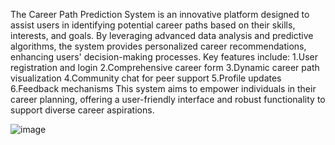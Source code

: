 The Career Path Prediction System is an innovative platform designed to assist users in identifying potential career paths based on their skills, interests, and goals. By leveraging advanced data analysis and predictive algorithms, the system provides personalized career recommendations, enhancing users' decision-making processes.
Key features include:
1.User registration and login
2.Comprehensive career form
3.Dynamic career path visualization
4.Community chat for peer support
5.Profile updates
6.Feedback mechanisms
This system aims to empower individuals in their career planning, offering a user-friendly interface and robust functionality to support diverse career aspirations.

![image](https://github.com/user-attachments/assets/142b5790-2c15-489a-b9bf-16b4140fc0d0)

